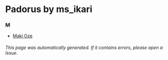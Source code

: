 # Padorus by ms_ikari

### M
* [Maki Oze](https://github.com/shadow578/Project-Padoru/blob/master/table-of-contents/characters/MakiOze.md)

###### This page was automatically generated. If it contains errors, please open a Issue.
